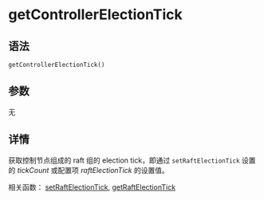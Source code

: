 # getControllerElectionTick

## 语法

`getControllerElectionTick()`

## 参数

无

## 详情

获取控制节点组成的 raft 组的 election tick，即通过 `setRaftElectionTick` 设置的
*tickCount* 或配置项 *raftElectionTick* 的设置值。

相关函数： [setRaftElectionTick](../s/setRaftElectionTick.html), [getRaftElectionTick](getRaftElectionTick.html)

